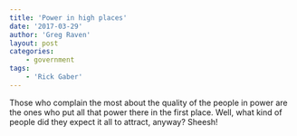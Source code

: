 ```yaml
---
title: 'Power in high places'
date: '2017-03-29'
author: 'Greg Raven'
layout: post
categories:
    - government
tags:
    - 'Rick Gaber'
---
```


Those who complain the most about the quality of the people in power are the ones who put all that power there in the first place. Well, what kind of people did they expect it all to attract, anyway? Sheesh!